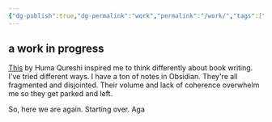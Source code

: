 ```yaml
---
{"dg-publish":true,"dg-permalink":"work","permalink":"/work/","tags":["writing"],"created":"","updated":""}
---
```



## a work in progress

[This](https://www.instagram.com/reel/CpvTI8zo_Kg/?igshid=YmRhY2Q4MGU=) by Huma Qureshi inspired me to think differently about book writing. I've tried different ways. I have a ton of notes in Obsidian. They're all fragmented and disjointed. Their volume and lack of coherence overwhelm me so they get parked and left.

So, here we are again. Starting over. Aga

